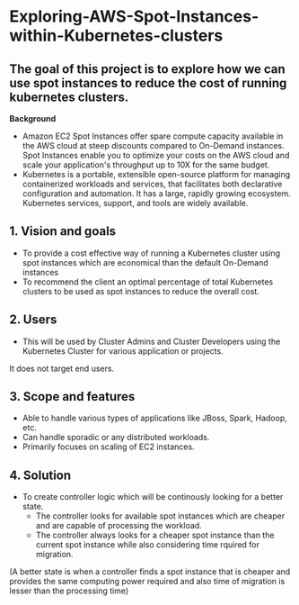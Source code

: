 # Exploring-AWS-Spot-Instances-within-Kubernetes-clusters
## **The goal of this project is to explore how we can use spot instances to reduce the cost of running kubernetes clusters.** 

**Background** 
- Amazon EC2 Spot Instances offer spare compute capacity available in the AWS cloud at steep discounts compared to On-Demand instances. Spot Instances enable you to optimize your costs on the AWS cloud and scale your application's throughput up to 10X for the same budget.
- Kubernetes is a portable, extensible open-source platform for managing containerized workloads and services, that facilitates both declarative configuration and automation. It has a large, rapidly growing ecosystem. Kubernetes services, support, and tools are widely available.

 ## **1. Vision and goals**
 - To provide a cost effective way of running a Kubernetes cluster using spot instances which are economical than the default On-Demand instances
 - To recommend the client an optimal percentage of total Kubernetes clusters to be used as spot instances to reduce the overall cost. 
 
 ## **2. Users**
 - This will be used by Cluster Admins and Cluster Developers using the Kubernetes Cluster for various application or projects.
 
 It does not target end users.
 
## **3. Scope and features**
- Able to handle various types of applications like JBoss, Spark, Hadoop, etc.
- Can handle sporadic or any distributed workloads.
- Primarily focuses on scaling of EC2 instances.

## **4. Solution**
- To create controller logic which will be continously looking for a better state.
  + The controller looks for available spot instances which are cheaper and are capable of processing the workload.
  + The controller always looks for a cheaper spot instance than the current spot instance while also considering time rquired for migration.
    

(A better state is when a controller finds a spot instance that is cheaper and provides the same computing power required and also time of migration is lesser than the processing time)
